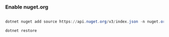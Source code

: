
### Enable nuget.org

```powershell

dotnet nuget add source https://api.nuget.org/v3/index.json -n nuget.org

dotnet restore

```

